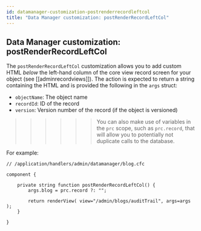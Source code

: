 ```yaml
---
id: datamanager-customization-postrenderrecordleftcol
title: "Data Manager customization: postRenderRecordLeftCol"
---
```


## Data Manager customization: postRenderRecordLeftCol

The `postRenderRecordLeftCol` customization allows you to add custom HTML _below_ the left-hand column of the core view record screen for your object (see [[adminrecordviews]]). The action is expected to return a string containing the HTML and is provided the following in the `args` struct:

* `objectName`: The object name
* `recordId`: ID of the record
* `version`: Version number of the record (if the object is versioned)

>>>>>> You can also make use of variables in the `prc` scope, such as `prc.record`, that will allow you to potentially not duplicate calls to the database.

For example:

```luceescript
// /application/handlers/admin/datamanager/blog.cfc

component {

	private string function postRenderRecordLeftCol() {
		args.blog = prc.record ?: "";

		return renderView( view="/admin/blogs/auditTrail", args=args );
	}

}
```

